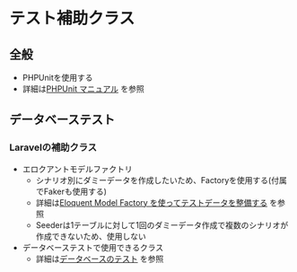 # テスト補助クラス

## 全般
* PHPUnitを使用する
* 詳細は[PHPUnit マニュアル](https://phpunit.readthedocs.io/ja/latest/)
を参照

## データベーステスト
### Laravelの補助クラス
* エロクアントモデルファクトリ
    * シナリオ別にダミーデータを作成したいため、Factoryを使用する(付属でFakerも使用する)
    * 詳細は[Eloquent Model Factory を使ってテストデータを整備する](https://qiita.com/nunulk/items/06370af1594a10faa749)
を参照
    * Seederは1テーブルに対して1回のダミーデータ作成で複数のシナリオが作成できないため、使用しない
* データベーステストで使用できるクラス
    * 詳細は[データベースのテスト](https://readouble.com/laravel/5.5/ja/database-testing.html)
を参照
